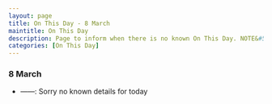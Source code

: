 ```yaml
---
layout: page
title: On This Day - 8 March
maintitle: On This Day
description: Page to inform when there is no known On This Day. NOTE&#58; There may still be comments.
categories: [On This Day]
---
```


### 8 March
* ——: Sorry no known details for today

